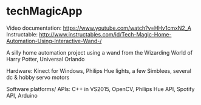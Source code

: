 # techMagicApp

Video documentation: https://www.youtube.com/watch?v=HHv1cmxN2_A
Instructable: http://www.instructables.com/id/Tech-Magic-Home-Automation-Using-Interactive-Wand-/

A silly home automation project using a wand from the Wizarding World of Harry Potter, Universal Orlando

Hardware: Kinect for Windows, Philips Hue lights, a few Simblees, several dc & hobby servo motors

Software platforms/ APIs: C++ in VS2015, OpenCV, Philips Hue API, Spotify API, Arduino

